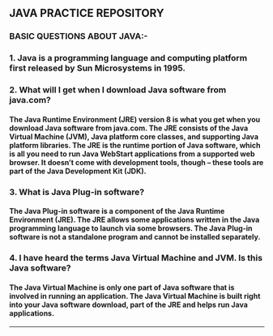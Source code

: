 ## JAVA PRACTICE REPOSITORY

### BASIC QUESTIONS ABOUT JAVA:-

### 1. Java is a programming language and computing platform first released by Sun Microsystems in 1995.

### 2. What will I get when I download Java software from java.com?
#### The Java Runtime Environment (JRE) version 8 is what you get when you download Java software from java.com. The JRE consists of the Java Virtual Machine (JVM), Java platform core classes, and supporting Java platform libraries. The JRE is the runtime portion of Java software, which is all you need to run Java WebStart applications from a supported web browser. It doesn’t come with development tools, though – these tools are part of the Java Development Kit (JDK).

### 3. What is Java Plug-in software?
#### The Java Plug-in software is a component of the Java Runtime Environment (JRE). The JRE allows some applications written in the Java programming language to launch via some browsers. The Java Plug-in software is not a standalone program and cannot be installed separately.

### 4. I have heard the terms Java Virtual Machine and JVM. Is this Java software?
#### The Java Virtual Machine is only one part of Java software that is involved in running an application. The Java Virtual Machine is built right into your Java    software download, part of the JRE and helps run Java applications.

***
